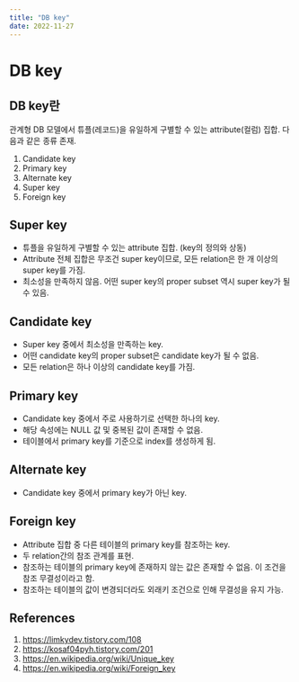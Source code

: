 ```yaml
---
title: "DB key"
date: 2022-11-27
---
```


# DB key

## DB key란

관계형 DB 모델에서 튜플(레코드)을 유일하게 구별할 수 있는 attribute(컬럼) 집합. 다음과 같은 종류 존재.

1. Candidate key
2. Primary key
3. Alternate key
4. Super key
5. Foreign key

## Super key

- 튜플을 유일하게 구별할 수 있는 attribute 집합. (key의 정의와 상동)
- Attribute 전체 집합은 무조건 super key이므로, 모든 relation은 한 개 이상의 super key를 가짐.
- 최소성을 만족하지 않음. 어떤 super key의 proper subset 역시 super key가 될 수 있음.

## Candidate key

- Super key 중에서 최소성을 만족하는 key.
- 어떤 candidate key의 proper subset은 candidate key가 될 수 없음.
- 모든 relation은 하나 이상의 candidate key를 가짐.

## Primary key

- Candidate key 중에서 주로 사용하기로 선택한 하나의 key.
- 해당 속성에는 NULL 값 및 중복된 값이 존재할 수 없음.
- 테이블에서 primary key를 기준으로 index를 생성하게 됨.

## Alternate key

- Candidate key 중에서 primary key가 아닌 key.

## Foreign key

- Attribute 집합 중 다른 테이블의 primary key를 참조하는 key.
- 두 relation간의 참조 관계를 표현.
- 참조하는 테이블의 primary key에 존재하지 않는 값은 존재할 수 없음. 이 조건을 참조 무결성이라고 함.
- 참조하는 테이블의 값이 변경되더라도 외래키 조건으로 인해 무결성을 유지 가능.

## References

1. https://limkydev.tistory.com/108
2. https://kosaf04pyh.tistory.com/201
3. https://en.wikipedia.org/wiki/Unique_key
4. https://en.wikipedia.org/wiki/Foreign_key
